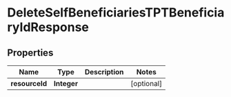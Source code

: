 
# DeleteSelfBeneficiariesTPTBeneficiaryIdResponse

## Properties
Name | Type | Description | Notes
------------ | ------------- | ------------- | -------------
**resourceId** | **Integer** |  |  [optional]



